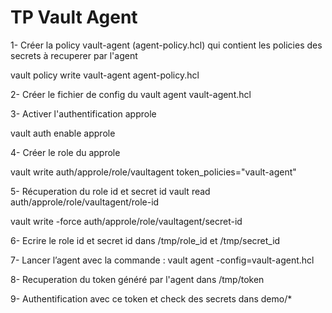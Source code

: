 # TP Vault Agent

1- Créer la policy vault-agent (agent-policy.hcl) qui contient les policies des secrets à recuperer par l'agent

vault policy write vault-agent agent-policy.hcl

2- Créer le fichier de config du vault agent vault-agent.hcl

3- Activer l'authentification approle

vault auth enable approle

4- Créer le role du approle

vault write auth/approle/role/vaultagent token_policies="vault-agent"

5- Récuperation du role id et secret id
vault read auth/approle/role/vaultagent/role-id

vault write -force auth/approle/role/vaultagent/secret-id


6- Ecrire le role id et secret id dans /tmp/role_id et /tmp/secret_id

7- Lancer l’agent avec la commande : vault agent -config=vault-agent.hcl

8- Recuperation du token généré par l'agent dans /tmp/token

9- Authentification avec ce token et check des secrets dans demo/*